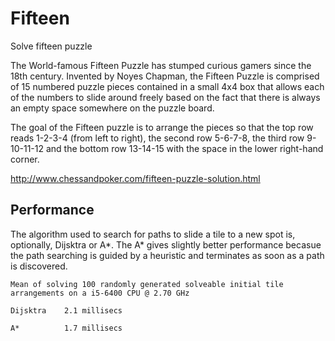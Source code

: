 # Fifteen
 Solve fifteen puzzle


The World-famous Fifteen Puzzle has stumped curious gamers since the 18th century.
Invented by Noyes Chapman, the Fifteen Puzzle is comprised of 15 numbered puzzle pieces
contained in a small 4x4 box that allows each of the numbers to slide around freely
based on the fact that there is always an empty space somewhere on the puzzle board.

The goal of the Fifteen puzzle is to arrange the pieces so that
the top row reads 1-2-3-4 (from left to right),
the second row 5-6-7-8, the third row 9-10-11-12
and the bottom row 13-14-15 with the space in the lower right-hand corner.

 http://www.chessandpoker.com/fifteen-puzzle-solution.html
 
 ## Performance
 
 The algorithm used to search for paths to slide a tile to a new spot is, optionally, Dijsktra or A*.  The A* gives slightly better performance becasue the path searching is guided by a heuristic and terminates as soon as a path is discovered.
 

 ```
 Mean of solving 100 randomly generated solveable initial tile arrangements on a i5-6400 CPU @ 2.70 GHz
 
 Dijsktra    2.1 millisecs
 
 A*          1.7 millisecs
 ```


